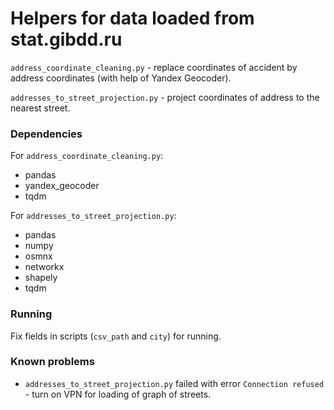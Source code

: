 # Helpers for data loaded from stat.gibdd.ru

`address_coordinate_cleaning.py` - replace coordinates of accident by address coordinates (with help of Yandex Geocoder).

`addresses_to_street_projection.py` - project coordinates of address to the nearest street.

### Dependencies
For `address_coordinate_cleaning.py`:
  * pandas
  * yandex_geocoder
  * tqdm
  
For `addresses_to_street_projection.py`:
  * pandas
  * numpy
  * osmnx
  * networkx
  * shapely
  * tqdm
  
### Running
Fix fields in scripts (`csv_path` and `city`) for running.

### Known problems
* `addresses_to_street_projection.py` failed with error `Connection refused` - turn on VPN for loading of graph of streets.
